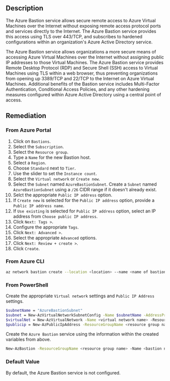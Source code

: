 ## Description

The Azure Bastion service allows secure remote access to Azure Virtual Machines over the Internet without exposing remote access protocol ports and services directly to the Internet. The Azure Bastion service provides this access using TLS over 443/TCP, and subscribes to hardened configurations within an organization's Azure Active Directory service.

The Azure Bastion service allows organizations a more secure means of accessing Azure Virtual Machines over the Internet without assigning public IP addresses to those Virtual Machines. The Azure Bastion service provides Remote Desktop Protocol (RDP) and Secure Shell (SSH) access to Virtual Machines using TLS within a web browser, thus preventing organizations from opening up 3389/TCP and 22/TCP to the Internet on Azure Virtual Machines. Additional benefits of the Bastion service includes Multi-Factor Authentication, Conditional Access Policies, and any other hardening measures configured within Azure Active Directory using a central point of access.

## Remediation

### From Azure Portal

1. Click on `Bastions`.
2. Select the `Subscription`.
3. Select the `Resource group`.
4. Type a `Name` for the new Bastion host.
5. Select a `Region`.
6. Choose `Standard` next to `Tier`.
7. Use the slider to set the `Instance count`.
8. Select the `Virtual network` or `Create new`.
9. Select the `Subnet` named `AzureBastionSubnet`. Create a `Subnet` named `AzureBastionSubnet` using a `/26` CIDR range if it doesn't already exist.
10. Selct the appropriate `Public IP address` option.
11. If `Create new` is selected for the `Public IP address` option, provide a `Public IP address name`.
12. If `Use existing` is selected for `Public IP address` option, select an IP address from `Choose public IP address`.
13. Click `Next: Tags >`.
14. Configure the appropriate `Tags`.
15. Click `Next: Advanced >`.
16. Select the appropriate `Advanced` options.
17. Click `Next: Review + create >`.
18. Click `Create`.

### From Azure CLI

```bash
az network bastion create --location <location> --name <name of bastion host> --public-ip-address <public IP address name or ID> --resource-group <resource group name or ID> --vnet-name <virtual network containing subnet called "AzureBastionSubnet"> --scale-units <integer> --sku Standard [--disable-copy-paste true|false] [--enable-ip-connect true|false] [--enable-tunneling true|false]
```

### From PowerShell

Create the appropriate `Virtual network` settings and `Public IP Address` settings.

```bash
$subnetName = "AzureBastionSubnet"
$subnet = New-AzVirtualNetworkSubnetConfig -Name $subnetName -AddressPrefix <IP address range in CIDR notation making sure to use a /26>
$virtualNet = New-AzVirtualNetwork -Name <virtual network name> -ResourceGroupName <resource group name> -Location <location> -AddressPrefix <IP address range in CIDR notation> -Subnet $subnet
$publicip = New-AzPublicIpAddress -ResourceGroupName <resource group name> -Name <public IP address name> -Location <location> -AllocationMethod Dynamic -Sku Standard
```

Create the `Azure Bastion` service using the information within the created variables from above.

```bash
New-AzBastion -ResourceGroupName <resource group name> -Name <bastion name> -PublicIpAddress $publicip -VirtualNetwork $virtualNet -Sku "Standard" -ScaleUnit <integer> 
```

### Default Value

By default, the Azure Bastion service is not configured.
